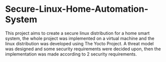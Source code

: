 # Secure-Linux-Home-Automation-System
 This project aims to create a secure linux distribution for a home smart system, the whole project was implemented on a virtual machine and the linux distribution was developed using The Yocto Project. A threat model was designed and some security requirements were decided upon, then the implementation was made according to 2 security requirements.
